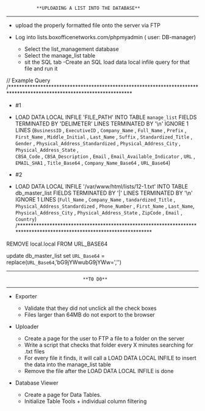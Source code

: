 			   **UPLOADING A LIST INTO THE DATABASE**
__________________________________________________________________________


- upload the properly formatted file onto the server via FTP

- Log into lists.boxofficenetworks.com/phpmyadmin  ( user: DB-manager)
	- Select the list_management database
	- Select the manage_list table
	- sit the SQL tab
	-Create an SQL load data local infile query for that file and run it 

//	Example Query
/**********************************************************************************************************************
-	#1
 -	LOAD DATA LOCAL INFILE 'FILE_PATH' INTO TABLE `manage_list`
  	FIELDS TERMINATED BY 'DELIMETER'
   	LINES TERMINATED BY '\n'
	IGNORE 1 LINES
	    (`BusinessID` ,  `ExecutiveID` ,  `Company_Name` ,  `Full_Name` ,  `Prefix` ,  
		 `First_Name` ,  `Middle_Initial` ,  `Last_Name` ,  `Suffix` ,  `Standardized_Title` ,  
		 `Gender` ,  `Physical_Address_Standardized` ,  `Physical_Address_City` ,  `Physical_Address_State` ,  
		 `CBSA_Code` , `CBSA_Description` ,  `Email` ,  `Email_Available_Indicator` ,  `URL` ,  `EMAIL_SHA1` ,  `Title_Base64` ,  `Company_Name_Base64` ,  `URL_Base64`) 

-	#2
 -	LOAD DATA LOCAL INFILE '/var/www/html/lists/12-1.txt' INTO TABLE db_master_list
	FIELDS TERMINATED BY '|'
	LINES TERMINATED BY '\n'
	IGNORE 1 LINES
	(`Full_Name` , `Company_Name` , `tandardized_Title` , `Physical_Address_Standardized` , `Phone_Number` , `First_Name` , `Last_Name`, `Physical_Address_City` , `Physical_Address_State` , `ZipCode` , `Email` , `Country`)
/**********************************************************************************************************************

REMOVE local.local FROM URL_BASE64

update db_master_list set `URL_Base64` = replace(`URL_Base64`,'bG9jYWwubG9jYWw=','')
____________________________________________________________________________
							
								**T0 D0**
____________________________________________________________________________

- Exporter
	- Validate that they did not unclick all the check boxes
	- Files larger than 64MB do not export to the browser

- Uploader
	- Create a page for the user to FTP a file to a folder on the server
	- Write a script that checks that folder every X minutes searching for .txt files
	- For every file it finds, it will call a LOAD DATA LOCAL INFILE to insert the data into the manage_list table
	- Remove the file after the LOAD DATA LOCAL INFILE is done

- Database Viewer 
	- Create a page for Data Tables.
	- Initialize Table Tools + individual column filtering


